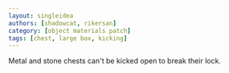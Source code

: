```yaml
---
layout: singleidea
authors: [shadowcat, rikersan]
category: [object materials patch]
tags: [chest, large box, kicking]
---
```

Metal and stone chests can't be kicked open to break their lock.

